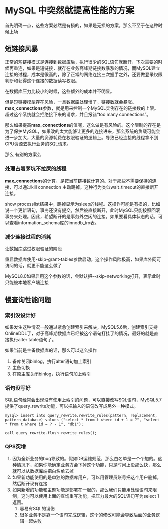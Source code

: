 # MySQL 中突然就提高性能的方案

首先明确一点，这些方案必然是有损的，如果是无损的方案，那么不至于在这种时候上场

## 短链接风暴

正常的短链接模式是连接到数据库后，执行很少的SQL语句就断开，下次需要的时候再重连，如果是短链接，就存在业务高峰期链接数暴涨的情况，而MySQL建立连接的过程，成本是很高的，除了正常的网络连接三次握手之外，还要做登录权限判断和获得这个连接的数据读写权限。

在数据库压力比较小的时候，这些额外的成本并不明显。

但是短链接模型存在风险，一旦数据库处理慢了，链接数就会暴涨。**max_connections**参数，就是用来控制一个MySQL实例存在的链接数的上限。超过这个系统就会拒绝接下来的请求，并且报错“too many connections”。

那么如果提高**max_connections**的值呢，这么做是有风险的。这个限制的存在是为了保护MySQL，如果改的太大能够让更多的连接进来，那么系统的负载可能会进一步加大，大量的资源耗费在权限验证的逻辑上。导致已经连接的线程拿不到CPU资源去执行业务的SQL请求。

那么 有别的方案么

### 处理占着茅坑不拉屎的线程

**max_connections**的计算，是按当前链接数计算的。对于那些不需要保持的连接，可以通过kill connection 主动踢掉。这种行为类似wait_timeout的直接断开连接。

show processlist结果中，踢掉显示为sleep的线程。这操作可能是有损的，比如说一个更新语句，事务还没有提交，然后被直接断开，此时MySQL只能按照回滚事务来处理。因此，希望断开的是事务外空闲的连接。如果要看具体状态的话，可以查看information_schema库的innodb_trx表。

### 减少连接过程的消耗

让数据库跳过权限验证的阶段

重启数据库使用-skip-grant-tables参数启动，这个操作风险极高，如果库外网可访问的话，就更不能这么做了

MySQL8.0如果启用这个参数的话，会默认把--skip-networking打开，表示此时只能被本地客户端连接

## 慢查询性能问题

### 索引没设计好

如果发生这种情况一般通过紧急创建索引来解决，MySQL5.6后，创建索引支持OnlineDDL了，对于高峰期数据库已经被这个语句打挂了的情况，最好的就是直接执行alter table语句了。

如果当前是主备数据库的话，那么可以这么操作

1. 备库关闭binlog，执行alter语句加上索引
2. 主备切换
3. 在原主库关闭binlog，执行语句加上索引

### 语句没写好

SQL语句经常会出现没有使用上索引的问题，可以直接改写SQL语句，MySQL5.7提供了query_rewrite功能，可以把输入的语句改写成另外一种模式。

```mysql
mysql> insert into query_rewrite.rewrite_rules(pattern, replacement, pattern_database) values ("select * from t where id + 1 = ?", "select * from t where id = ? - 1", "db1");

call query_rewrite.flush_rewrite_rules();
```

### QPS突增

1. 因为全新业务的bug导致的。假如DB运维规范，那么白名单是一个个加的。这种情况下，如果你能确定业务方会下掉这个功能，只是时间上没那么快，那么就可以从数据库端把白名单去掉
2. 如果新功能使用的是单独的数据库用户，可以用管理员账号把这个用户删掉，然后断开现有连接
3. 如果新增的功能和主题功能是部署在一起的，那么我们只能用处理语句来限制，这时可以使用上面的查询重写功能，把压力最大的SQL语句写为select 1 返回。
   1. 容易有SQL的误伤
   2. 很多业务不是靠一个语句完成逻辑，这个的修改可能会导致后面的业务逻辑一起失败
